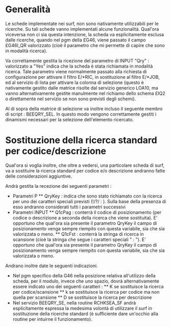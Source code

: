 # Generalità

Le schede implementate nei surf, non sono nativamente utilizzabili per le ricerche. Su tali schede vanno implementati alcune funzionalità. Qual'ora viceversa non ci sia questa intenzione, la scheda va esplicitamente esclusa dalle ricerche, quando nel pgm della £G46, viene passato il campo £G46I_QR valorizzato (cioè il parametro che mi permette di capire che sono in modalità ricerca).

Va correttamente gestita la ricezione del parametro di INPUT "Qry" :  valorizzato a "Yes" indica che la scheda è stata richiamata in modalità ricerca. Tale parametro viene normalmente passato alla richiesta di configurazione per attivare il filtro E/*RIC, in sostituzione al filtro E/*JOB, ed al servizio di lista per attivare la colonna di selezione (questo è nativamente gestito dalle matrice risolte dal servizio generico LOA10, ma vanno alternativamente gestite manulmente nel richiamo dello schema £IQ2 o direttamente nel servizio se non sono previsti degli schemi).

Al di sopra della matrice di selezione va inoltre incluso il seguente membro di script :  B£EQRY_SEL. In questo modo vengono correttamente gestiti i dinamismi necessari per la selezione dell'elemento ricercato.

# Sostituzione della ricerca standard per codice/descrizione

Qual'ora si voglia inoltre, che oltre a vedersi, una particolare scheda di surf, va a sostituire la ricerca standard per codice e/o descrizione andranno fatte delle considerazioni aggiuntive.

Andrà gestita la recezione dei seguenti parametri : 
* Parametri P
** QryKey :  indica che sono stato richiamato con la ricerca per uno dei caratteri speciali previsti (!/?/ : ). Sulla base della presenza di esso andranno considerati tutti i parametri successivi
* Parametri INPUT
** Q1cPag :  conterrà il codice di posizionamento (per codice o descrizione a seconda della ricerca che viene sostituita). E' opportuno che qual'ora sia presente il parametro QryKey il campo di posizionamento venga sempre riempito con questa variabile, sia che sia valorizzata o meno.
** Q1cFst :  conterrà la stringa di ricerca in scansione (cioè la stringa che segue i caratteri speciali " : "). E' opportuno che qual'ora sia presente il parametro QryKey il campo di posizionamento venga sempre riempito con questa variabile, sia che sia valorizzata o meno.

Andrano inoltre date le seguenti indicazioni.
* Nel pgm specifico della G46 nella posizione relativa all'utilizzo della scheda, per il modulo, invece che uno spazio, dovrà alternativamente essere indicato uno dei seguenti caratteri : 
** K se sostituisce la ricerca per codice/scansione
** k se sostituisce la ricerca per codice ma non quella per scansione
** D se sostituisce la ricerca per descrizione
* Nel servizio B£EQRY_SE, nella routine RCHKSEA_SF andrà esplicitamente espressa la medesima volontà di utilizzare il surf in sostituzione della ricerche standard (è sufficiente dare un'occhio alla routine per intuirne il funzionamento).


